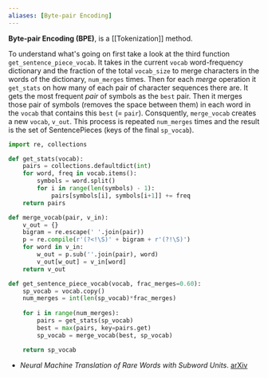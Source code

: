 ```yaml
---
aliases: [Byte-pair Encoding]
---
```


__Byte-pair Encoding (BPE)__, is a [[Tokenization]] method.

To understand what's going on first take a look at the third function `get_sentence_piece_vocab`. It takes in the current `vocab` word-frequency dictionary and the fraction of the total `vocab_size` to merge characters in the words of the dictionary, `num_merges` times. Then for each *merge* operation it `get_stats` on how many of each pair of character sequences there are. It gets the most frequent *pair* of symbols as the `best` pair. Then it merges those pair of symbols (removes the space between them) in each word in the `vocab` that contains this `best` (= `pair`). Consquently, `merge_vocab` creates a new `vocab`, `v_out`. This process is repeated `num_merges` times and the result is the set of SentencePieces (keys of the final `sp_vocab`).

```python
import re, collections

def get_stats(vocab):
    pairs = collections.defaultdict(int)
    for word, freq in vocab.items():
        symbols = word.split()
        for i in range(len(symbols) - 1):
            pairs[symbols[i], symbols[i+1]] += freq
    return pairs

def merge_vocab(pair, v_in):
    v_out = {}
    bigram = re.escape(' '.join(pair))
    p = re.compile(r'(?<!\S)' + bigram + r'(?!\S)')
    for word in v_in:
        w_out = p.sub(''.join(pair), word)
        v_out[w_out] = v_in[word]
    return v_out

def get_sentence_piece_vocab(vocab, frac_merges=0.60):
    sp_vocab = vocab.copy()
    num_merges = int(len(sp_vocab)*frac_merges)
    
    for i in range(num_merges):
        pairs = get_stats(sp_vocab)
        best = max(pairs, key=pairs.get)
        sp_vocab = merge_vocab(best, sp_vocab)

    return sp_vocab
```

- _Neural Machine Translation of Rare Words with Subword Units_. [arXiv](https://arxiv.org/abs/1508.07909)